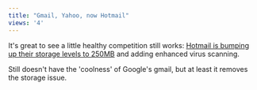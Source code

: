 ```yaml
---
title: "Gmail, Yahoo, now Hotmail"
views: '4'
---
```

<p>It's great to see a little healthy competition still works: <a href="http://seattlepi.nwsource.com/local/aplocal_story.asp?category=6420&amp;slug=Microsoft%20Hotmail">Hotmail is bumping up their storage levels to 250MB</a> and adding enhanced virus scanning.</p>
<p>Still doesn't have the 'coolness' of Google's gmail, but at least it removes the storage issue.</p>
